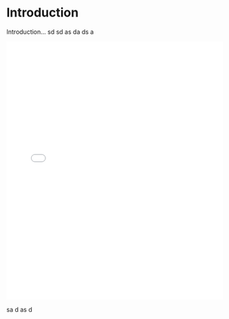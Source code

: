 # Introduction

Introduction...
sd
sd
as
da
ds
a

<iframe src="contents/Tempe_with_boundaries.html"
    sandbox="allow-same-origin allow-scripts"
    width="100%"
    height="600"
    scrolling="no"
    seamless="seamless"
    frameborder="0">
</iframe>

sa
d
as
d
